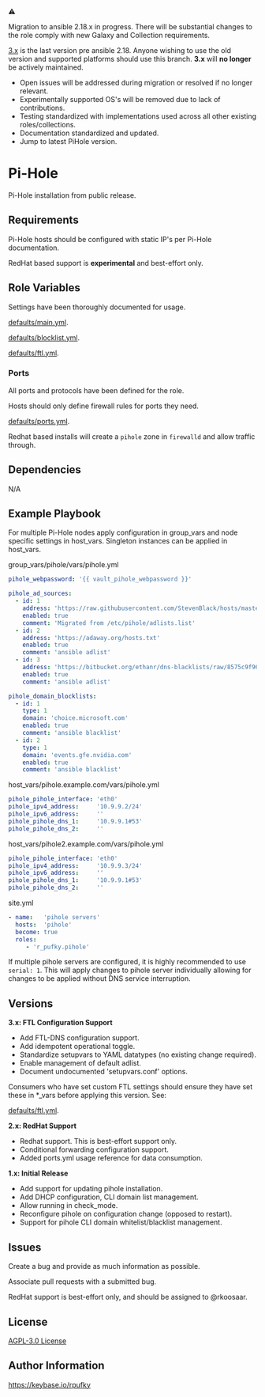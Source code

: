 :warning:

Migration to ansible 2.18.x in progress. There will be substantial changes to
the role comply with new Galaxy and Collection requirements.

[3.x](https://github.com/r-pufky/ansible_pihole/tree/3.x) is the last version
pre ansible 2.18. Anyone wishing to use the old version and supported platforms
should use this branch. **3.x** will **no longer** be actively maintained.

* Open issues will be addressed during migration or resolved if no longer
  relevant.
* Experimentally supported OS's will be removed due to lack of contributions.
* Testing standardized with implementations used across all other existing
  roles/collections.
* Documentation standardized and updated.
* Jump to latest PiHole version.

# Pi-Hole
Pi-Hole installation from public release.

## Requirements
Pi-Hole hosts should be configured with static IP's per Pi-Hole documentation.

RedHat based support is **experimental** and best-effort only.

## Role Variables
Settings have been thoroughly documented for usage.

[defaults/main.yml](https://github.com/r-pufky/ansible_pihole/blob/main/defaults/main/main.yml).

[defaults/blocklist.yml](https://github.com/r-pufky/ansible_pihole/blob/main/defaults/main/blocklist.yml).

[defaults/ftl.yml](https://github.com/r-pufky/ansible_pihole/blob/main/defaults/main/ftl.yml).

### Ports
All ports and protocols have been defined for the role.

Hosts should only define firewall rules for ports they need.

[defaults/ports.yml](https://github.com/r-pufky/ansible_pihole/blob/main/defaults/main/ports.yml).

Redhat based installs will create a ``pihole`` zone in ``firewalld`` and allow
traffic through.

## Dependencies
N/A

## Example Playbook
For multiple Pi-Hole nodes apply configuration in group_vars and node specific
settings in host_vars. Singleton instances can be applied in host_vars.

group_vars/pihole/vars/pihole.yml
``` yaml
pihole_webpassword: '{{ vault_pihole_webpassword }}'

pihole_ad_sources:
  - id: 1
    address: 'https://raw.githubusercontent.com/StevenBlack/hosts/master/hosts'
    enabled: true
    comment: 'Migrated from /etc/pihole/adlists.list'
  - id: 2
    address: 'https://adaway.org/hosts.txt'
    enabled: true
    comment: 'ansible adlist'
  - id: 3
    address: 'https://bitbucket.org/ethanr/dns-blacklists/raw/8575c9f96e5b4a1308f2f12394abd86d0927a4a0/bad_lists/Mandiant_APT1_Report_Appendix_D.txt'
    enabled: true
    comment: 'ansible adlist'

pihole_domain_blocklists:
  - id: 1
    type: 1
    domain: 'choice.microsoft.com'
    enabled: true
    comment: 'ansible blacklist'
  - id: 2
    type: 1
    domain: 'events.gfe.nvidia.com'
    enabled: true
    comment: 'ansible blacklist'
```

host_vars/pihole.example.com/vars/pihole.yml
``` yaml
pihole_pihole_interface: 'eth0'
pihole_ipv4_address:     '10.9.9.2/24'
pihole_ipv6_address:     ''
pihole_pihole_dns_1:     '10.9.9.1#53'
pihole_pihole_dns_2:     ''
```

host_vars/pihole2.example.com/vars/pihole.yml
``` yaml
pihole_pihole_interface: 'eth0'
pihole_ipv4_address:     '10.9.9.3/24'
pihole_ipv6_address:     ''
pihole_pihole_dns_1:     '10.9.9.1#53'
pihole_pihole_dns_2:     ''
```

site.yml
``` yaml
- name:   'pihole servers'
  hosts:  'pihole'
  become: true
  roles:
     - 'r_pufky.pihole'
```
If multiple pihole servers are configured, it is highly recommended to use
`serial: 1`. This will apply changes to pihole server individually allowing for
changes to be applied without DNS service interruption.

## Versions

**3.x: FTL Configuration Support**
* Add FTL-DNS configuration support.
* Add idempotent operational toggle.
* Standardize setupvars to YAML datatypes (no existing change required).
* Enable management of default adlist.
* Document undocumented 'setupvars.conf' options.

Consumers who have set custom FTL settings should ensure they have set these in
*_vars before applying this version. See:

[defaults/ftl.yml](https://github.com/r-pufky/ansible_pihole/blob/main/defaults/main/ftl.yml).

**2.x: RedHat Support**
* Redhat support. This is best-effort support only.
* Conditional forwarding configuration support.
* Added ports.yml usage reference for data consumption.

**1.x: Initial Release**
* Add support for updating pihole installation.
* Add DHCP configuration, CLI domain list management.
* Allow running in check_mode.
* Reconfigure pihole on configuration change (opposed to restart).
* Support for pihole CLI domain whitelist/blacklist management.

## Issues
Create a bug and provide as much information as possible.

Associate pull requests with a submitted bug.

RedHat support is best-effort only, and should be assigned to @rkoosaar.

## License
[AGPL-3.0 License](https://github.com/r-pufky/ansible_pihole/blob/main/LICENSE)

## Author Information
https://keybase.io/rpufky
